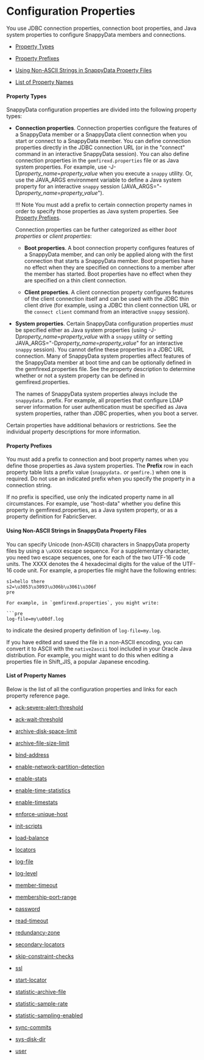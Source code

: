 # Configuration Properties

You use JDBC connection properties, connection boot properties, and Java system properties to configure SnappyData members and connections.

* [Property Types](#property-types)

* [Property Prefixes](#property-prefixes)

* [Using Non-ASCII Strings in SnappyData Property Files](#non-ascii-strings)

* [List of Property Names](#property-names)


<a id="property-types"></a>
#### Property Types

SnappyData configuration properties are divided into the following property types:

-   **Connection properties**. Connection properties configure the features of a SnappyData member or a SnappyData client connection when you start or connect to a SnappyData member. You can define connection properties directly in the JDBC connection URL (or in the "connect" command in an interactive SnappyData session). You can also define connection properties in the `gemfirexd.properties` file or as Java system properties. For example, use -J-D*property_name*=*property_value* when you execute a `snappy` utility. Or, use the JAVA_ARGS environment variable to define a Java system property for an interactive `snappy` session (JAVA_ARGS="-D*property_name*=*property_value*"). 
   
	!!! Note
		You must add a prefix to certain connection property names in order to specify those properties as Java system properties. See [Property Prefixes](#property-prefixes).

    Connection properties can be further categorized as either *boot properties* or *client properties*:

	-   **Boot properties**. A boot connection property configures features of a SnappyData member, and can only be applied along with the first connection that starts a SnappyData member. Boot properties have no effect when they are specified on connections to a member after the member has started. Boot properties have no effect when they are specified on a thin client connection.

	-   **Client properties**. A client connection property configures features of the client connection itself and can be used with the JDBC thin client drive (for example, using a JDBC thin client connection URL or the `connect client` command from an interactive `snappy` session).

-   **System properties**. Certain SnappyData configuration properties *must* be specified either as Java system properties (using -J-D*property_name*=*property_value* with a `snappy` utility or setting JAVA_ARGS="-D*property_name*=*property_value*" for an interactive `snappy` session). You cannot define these properties in a JDBC URL connection. Many of SnappyData system properties affect features of the SnappyData member at boot time and can be optionally defined in the gemfirexd.properties file. See the property description to determine whether or not a system property can be defined in gemfirexd.properties.

    The names of SnappyData system properties always include the `snappydata.` prefix. For example, all properties that configure LDAP server information for user authentication must be specified as Java system properties, rather than JDBC properties, when you boot a server.

Certain properties have additional behaviors or restrictions. See the individual property descriptions for more information.


<a id="property-prefixes"></a>
#### Property Prefixes

You must add a prefix to connection and boot property names when you define those properties as Java system properties. The **Prefix** row in each property table lists a prefix value (`snappydata.` or `gemfire.`) when one is required. Do not use an indicated prefix when you specify the property in a connection string.

If no prefix is specified, use only the indicated property name in all circumstances. For example, use "host-data" whether you define this property in gemfirexd.properties, as a Java system property, or as a property definition for FabricServer.

<a id="non-ascii-strings"></a>
#### Using Non-ASCII Strings in SnappyData Property Files

You can specify Unicode (non-ASCII) characters in SnappyData property files by using a `\uXXXX` escape sequence. For a supplementary character, you need two escape sequences, one for each of the two UTF-16 code units. The XXXX denotes the 4 hexadecimal digits for the value of the UTF-16 code unit. For example, a properties file might have the following entries:

```pre
s1=hello there
s2=\u3053\u3093\u306b\u3061\u306f
pre

For example, in `gemfirexd.properties`, you might write:

```pre
log-file=my\u00df.log
```

to indicate the desired property definition of `log-file=my.log`.

If you have edited and saved the file in a non-ASCII encoding, you can convert it to ASCII with the `native2ascii` tool included in your Oracle Java distribution. For example, you might want to do this when editing a properties file in Shift_JIS, a popular Japanese encoding.

<a id="property-names"></a>
#### List of Property Names
Below is the list of all the configuration properties and links for each property reference page.

- [ack-severe-alert-threshold](ack-severe-alert-threshold.md)

- [ack-wait-threshold](ack-wait-threshold.md)

- [archive-disk-space-limit](archive-disk-space-limit.md)

- [archive-file-size-limit](archive-file-size-limit.md)

- [bind-address](bind-address.md)

- [enable-network-partition-detection](enable-network-partition-detection.md)

- [enable-stats](enable-stats.md)

- [enable-time-statistics](enable-time-statistics.md)

- [enable-timestats](enable-timestats.md)

- [enforce-unique-host](enforce-unique-host.md)

- [init-scripts](init-scripts.md)

- [load-balance](load-balance.md)

- [locators](locators.md)

- [log-file](log-file.md)

- [log-level](log-level.md)

- [member-timeout](member-timeout.md)

- [membership-port-range](membership-port-range.md)

- [password](password.md)

- [read-timeout](read-timeout.md)

- [redundancy-zone](redundancy-zone.md)

- [secondary-locators](secondary-locators.md)

- [skip-constraint-checks](skip-constraint-checks.md)

- [ssl](ssl.md)

- [start-locator](start-locator.md)

- [statistic-archive-file](statistic-archive-file.md)

- [statistic-sample-rate](statistic-sample-rate.md)

- [statistic-sampling-enabled](statistic-sampling-enabled.md)

- [sync-commits](sync-commits.md)

- [sys-disk-dir](sys-disk-dir.md)

- [user](user.md)
